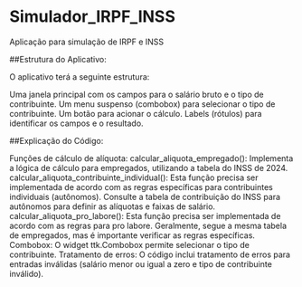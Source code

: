 # Simulador_IRPF_INSS
Aplicação para simulação de IRPF e INSS

##Estrutura do Aplicativo:

O aplicativo terá a seguinte estrutura:

Uma janela principal com os campos para o salário bruto e o tipo de contribuinte.
Um menu suspenso (combobox) para selecionar o tipo de contribuinte.
Um botão para acionar o cálculo.
Labels (rótulos) para identificar os campos e o resultado.

##Explicação do Código:

Funções de cálculo de alíquota:
calcular_aliquota_empregado(): Implementa a lógica de cálculo para empregados, utilizando a tabela do INSS de 2024.
calcular_aliquota_contribuinte_individual(): Esta função precisa ser implementada de acordo com as regras específicas para contribuintes individuais (autônomos). Consulte a tabela de contribuição do INSS para autônomos para definir as alíquotas e faixas de salário.
calcular_aliquota_pro_labore(): Esta função precisa ser implementada de acordo com as regras para pro labore. Geralmente, segue a mesma tabela de empregados, mas é importante verificar as regras específicas.
Combobox: O widget ttk.Combobox permite selecionar o tipo de contribuinte.
Tratamento de erros: O código inclui tratamento de erros para entradas inválidas (salário menor ou igual a zero e tipo de contribuinte inválido).
